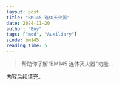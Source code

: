 ```yaml
---
layout: post
title: "BM145 连体灭火器"
date: 2024-11-20
author: "Bny"
tags: ["mod", "Auxiliary"]
scode: bm145
reading_time: 5
---
```


> 帮助你了解“BM145 连体灭火器”功能...

内容后续填充。
